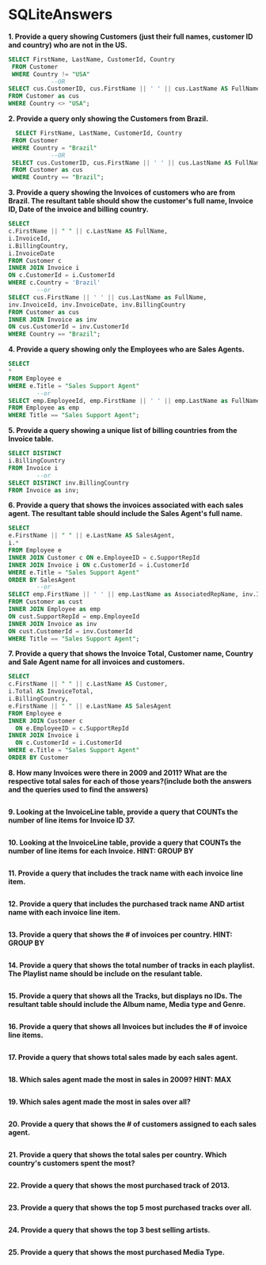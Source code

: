 # SQLiteAnswers

**1. Provide a query showing Customers (just their full names, customer ID and country) who are not in the US.**
```SQL
SELECT FirstName, LastName, CustomerId, Country
 FROM Customer
 WHERE Country != "USA"
 			--OR
SELECT cus.CustomerID, cus.FirstName || ' ' || cus.LastName AS FullName, cus.Country 
FROM Customer as cus 
WHERE Country <> "USA";
```
**2. Provide a query only showing the Customers from Brazil.**
```SQL
  SELECT FirstName, LastName, CustomerId, Country
 FROM Customer
 WHERE Country = "Brazil"
 			--OR
 SELECT cus.CustomerID, cus.FirstName || ' ' || cus.LastName AS FullName, cus.Country 
 FROM Customer as cus 
 WHERE Country == "Brazil";
 ```
 **3. Provide a query showing the Invoices of customers who are from Brazil. The resultant table should show the customer's full name, Invoice ID, Date of the invoice and billing country.**
```SQL
SELECT
c.FirstName || " " || c.LastName AS FullName,
i.InvoiceId,
i.BillingCountry,
i.InvoiceDate
FROM Customer c
INNER JOIN Invoice i 
ON c.CustomerId = i.CustomerId
WHERE c.Country = 'Brazil'
		--or
SELECT cus.FirstName || ' ' || cus.LastName as FullName, 
inv.InvoiceId, inv.InvoiceDate, inv.BillingCountry 
FROM Customer as cus 
INNER JOIN Invoice as inv 
ON cus.CustomerId = inv.CustomerId 
WHERE Country == "Brazil";
```

**4. Provide a query showing only the Employees who are Sales Agents.**
```SQL
SELECT 
* 
FROM Employee e
WHERE e.Title = "Sales Support Agent"
		--or
SELECT emp.EmployeeId, emp.FirstName || ' ' || emp.LastName as FullName, emp.Title 
FROM Employee as emp 
WHERE Title == "Sales Support Agent";
```

**5. Provide a query showing a unique list of billing countries from the Invoice table.**
```SQL
SELECT DISTINCT
i.BillingCountry
FROM Invoice i
		--or
SELECT DISTINCT inv.BillingCountry 
FROM Invoice as inv;
```

**6. Provide a query that shows the invoices associated with each sales agent. The resultant table should include the Sales Agent's full name.**
```SQL
SELECT
e.FirstName || " " || e.LastName AS SalesAgent,
i.*
FROM Employee e
INNER JOIN Customer c ON e.EmployeeID = c.SupportRepId
INNER JOIN Invoice i ON c.CustomerId = i.CustomerId
WHERE e.Title = "Sales Support Agent"
ORDER BY SalesAgent
		--or
SELECT emp.FirstName || ' ' || emp.LastName as AssociatedRepName, inv.InvoiceId, inv.Total 
FROM Customer as cust 
INNER JOIN Employee as emp 
ON cust.SupportRepId = emp.EmployeeId 
INNER JOIN Invoice as inv 
ON cust.CustomerId = inv.CustomerId 
WHERE Title == "Sales Support Agent";
```

**7. Provide a query that shows the Invoice Total, Customer name, Country and Sale Agent name for all invoices and customers.**
```SQL
SELECT
c.FirstName || " " || c.LastName AS Customer,
i.Total AS InvoiceTotal,
i.BillingCountry,
e.FirstName || " " || e.LastName AS SalesAgent
FROM Employee e
INNER JOIN Customer c 
  ON e.EmployeeID = c.SupportRepId
INNER JOIN Invoice i 
  ON c.CustomerId = i.CustomerId
WHERE e.Title = "Sales Support Agent"
ORDER BY Customer

```

**8. How many Invoices were there in 2009 and 2011? What are the respective total sales for each of those years?(include both the answers and the queries used to find the answers)**
```SQL

```

**9. Looking at the InvoiceLine table, provide a query that COUNTs the number of line items for Invoice ID 37.**
```SQL

```

**10. Looking at the InvoiceLine table, provide a query that COUNTs the number of line items for each Invoice. HINT: GROUP BY**
```SQL

```

**11. Provide a query that includes the track name with each invoice line item.**
```SQL

```

**12. Provide a query that includes the purchased track name AND artist name with each invoice line item.**
```SQL

```

**13. Provide a query that shows the # of invoices per country. HINT: GROUP BY**
```SQL

```

**14. Provide a query that shows the total number of tracks in each playlist. The Playlist name should be include on the resulant table.**
```SQL

```

**15. Provide a query that shows all the Tracks, but displays no IDs. The resultant table should include the Album name, Media type and Genre.**
```SQL

```

**16. Provide a query that shows all Invoices but includes the # of invoice line items.**
```SQL

```

**17. Provide a query that shows total sales made by each sales agent.**
```SQL

```

**18. Which sales agent made the most in sales in 2009? HINT: MAX**
```SQL

```

**19. Which sales agent made the most in sales over all?**
```SQL

```

**20. Provide a query that shows the # of customers assigned to each sales agent.**
```SQL

```

**21. Provide a query that shows the total sales per country. Which country's customers spent the most?**
```SQL

```

**22. Provide a query that shows the most purchased track of 2013.**
```SQL

```

**23. Provide a query that shows the top 5 most purchased tracks over all.**
```SQL

```

**24. Provide a query that shows the top 3 best selling artists.**
```SQL

```

**25. Provide a query that shows the most purchased Media Type.**
```SQL

```